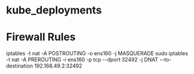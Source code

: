 # kube_deployments

# Firewall Rules

  iptables -t nat -A POSTROUTING -o ens160 -j MASQUERADE
  sudo iptables -t nat -A PREROUTING -i ens160 -p tcp --dport 32492 -j DNAT --to-destination 192.168.49.2:32492
